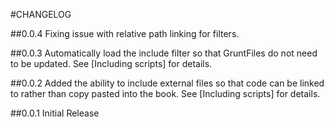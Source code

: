 #CHANGELOG

##0.0.4
Fixing issue with relative path linking for filters.

##0.0.3
Automatically load the include filter so that GruntFiles do not need to be updated.
See [Including scripts] for details.

##0.0.2
Added the ability to include external files so that code can be linked to rather than copy pasted into the book.
See [Including scripts] for details.

##0.0.1
Initial Release
